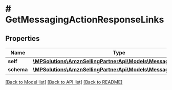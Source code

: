 # # GetMessagingActionResponseLinks

## Properties

Name | Type | Description | Notes
------------ | ------------- | ------------- | -------------
**self** | [**\MPSolutions\AmznSellingPartnerApi\Models\Messaging\LinkObject**](LinkObject.md) |  |
**schema** | [**\MPSolutions\AmznSellingPartnerApi\Models\Messaging\LinkObject**](LinkObject.md) |  |

[[Back to Model list]](../../README.md#models) [[Back to API list]](../../README.md#endpoints) [[Back to README]](../../README.md)
